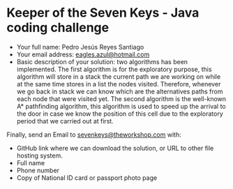 # Keeper of the Seven Keys - Java coding challenge

* Your full name: Pedro Jesús Reyes Santiago
* Your email address: eagles.azul@hotmail.com
* Basic description of your solution: two algorithms has been implemented. The first algorithm is for the exploratory purpose, this algorithm will store in a stack the current path we are working on while at the same time stores in a list the nodes visited. Therefore, whenever we go back in stack we can know which are the alternatives paths from each node that were visited yet. The second algorithm is the well-known A* pathfinding algorithm, this algorithm is used to speed up the arrival to the door in case we know the position of this cell due to the exploratory period that we carried out at first.

Finally, send an Email to [sevenkeys@theworkshop.com](mailto://sevenkeys@theworkshop.com) with:
* GitHub link where we can download the solution, or URL to other file hosting system.
* Full name
* Phone number
* Copy of National ID card or passport photo page
